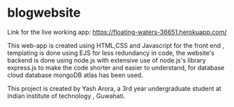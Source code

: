# blogwebsite
Link for the live working app: https://floating-waters-36651.herokuapp.com/

This web-app is created using HTML,CSS and Javascript for the front end , templating is done using EJS for less redundancy in code, the website's backend is done using node.js with extensive use of node.js's library express.js to make the code shorter and easier to understand, for database cloud database mongoDB atlas has been used.

This project is created by Yash Arora, a 3rd year undergraduate student at Indian institute of technology , Guwahati.
